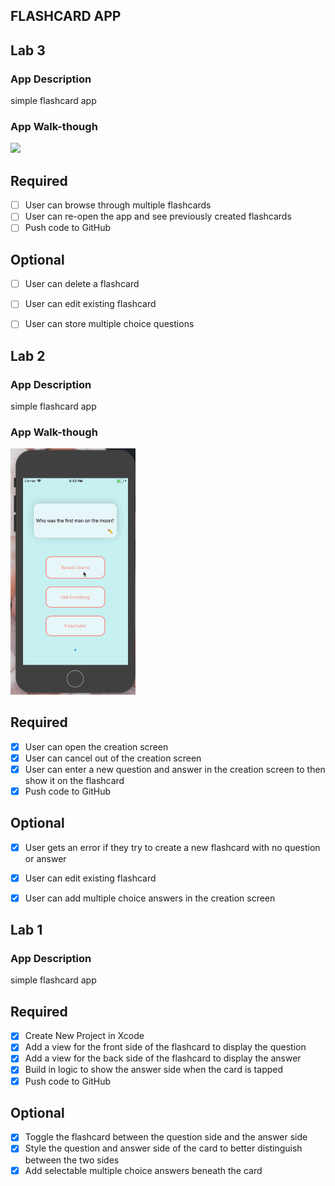 ## FLASHCARD APP

## Lab 3

### App Description
simple flashcard app

### App Walk-though

<img src="YOUR_GIF_URL_HERE" width=200><br>

## Required
- [ ] User can browse through multiple flashcards
- [ ] User can re-open the app and see previously created flashcards
- [ ] Push code to GitHub
## Optional
- [ ] User can delete a flashcard
- [ ] User can edit existing flashcard
- [ ] User can store multiple choice questions



## Lab 2

### App Description
simple flashcard app

### App Walk-though

<img src="https://github.com/chiaech/flashcards-app/raw/master/flashcards.gif" width=200><br>

## Required
- [x] User can open the creation screen
- [x] User can cancel out of the creation screen
- [x] User can enter a new question and answer in the creation screen to then show it on the flashcard
- [x] Push code to GitHub
## Optional
- [x] User gets an error if they try to create a new flashcard with no question or answer
- [x] User can edit existing flashcard
- [x] User can add multiple choice answers in the creation screen



## Lab 1

### App Description
simple flashcard app

## Required
- [x] Create New Project in Xcode
- [x] Add a view for the front side of the flashcard to display the question
- [x] Add a view for the back side of the flashcard to display the answer
- [x] Build in logic to show the answer side when the card is tapped
- [x] Push code to GitHub
## Optional
- [x] Toggle the flashcard between the question side and the answer side
- [x] Style the question and answer side of the card to better distinguish between the two sides
- [x] Add selectable multiple choice answers beneath the card
